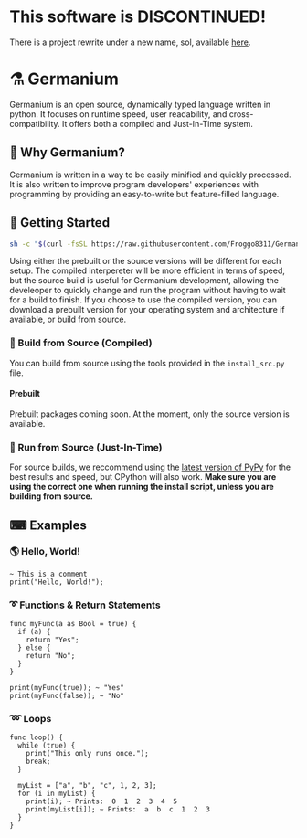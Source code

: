 # <strong>This software is DISCONTINUED!</strong>
There is a project rewrite under a new name, sol, available
[here](https://codeberg.org/rehuman/sol).

# ⚗ Germanium
Germanium is an open source, dynamically typed language written
in python. It focuses on runtime speed, user readability, and
cross-compatibility. It offers both a compiled and Just-In-Time
system.

## 🤨 Why Germanium?
Germanium is written in a way to be easily minified and quickly
processed. It is also written to improve program developers' 
experiences with programming by providing an easy-to-write but
feature-filled language.

## 🔬 Getting Started
```bash
sh -c "$(curl -fsSL https://raw.githubusercontent.com/Froggo8311/Germanium/main/tools/web-install.sh)"
```
Using either the prebuilt or the source versions will be different
for each setup. The compiled interpereter will be more efficient
in terms of speed, but the source build is useful for Germanium
development, allowing the develeoper to quickly change and run the
program without having to wait for a build to finish. If you choose to
use the compiled version, you can download a prebuilt version for
your operating system and architecture if available, or build from
source.

### 🔭 Build from Source (Compiled)
You can build from source using the tools provided in the 
`install_src.py` file.

#### Prebuilt
Prebuilt packages coming soon. At the moment, only the source version
is available.



### 🧪 Run from Source (Just-In-Time)
For source builds, we reccommend using the
[latest version of PyPy](https://www.pypy.org/download.html)
for the best results and speed, but CPython will also work.
<strong>Make sure you are using the correct one when running the
install script, unless you are building from source.</strong>

## ⌨ Examples
### 🌎 Hello, World!
```ge
~ This is a comment
print("Hello, World!");
```

### ➰ Functions & Return Statements
```ge
func myFunc(a as Bool = true) {
  if (a) {
    return "Yes";
  } else {
    return "No";
  }
}

print(myFunc(true)); ~ "Yes"
print(myFunc(false)); ~ "No"
```

### ➿ Loops
```ge
func loop() {
  while (true) {
    print("This only runs once.");
    break;
  }
  
  myList = ["a", "b", "c", 1, 2, 3];
  for (i in myList) {
    print(i); ~ Prints:  0  1  2  3  4  5
    print(myList[i]); ~ Prints:  a  b  c  1  2  3
  }
}
```

